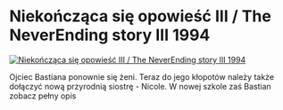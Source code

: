 Niekończąca się opowieść III / The NeverEnding story III 1994 
=============
[![Niekończąca się opowieść III / The NeverEnding story III 1994 ](http://vidos.pl/images/player.gif)](http://vidos.pl/niekonczaca-sie-opowiesc-iii-the-neverending-story-iii-1994)

 Ojciec Bastiana ponownie się żeni. Teraz do jego kłopotów należy także dołączyć nową przyrodnią siostrę - Nicole. W nowej szkole zaś Bastian zobacz pełny opis
